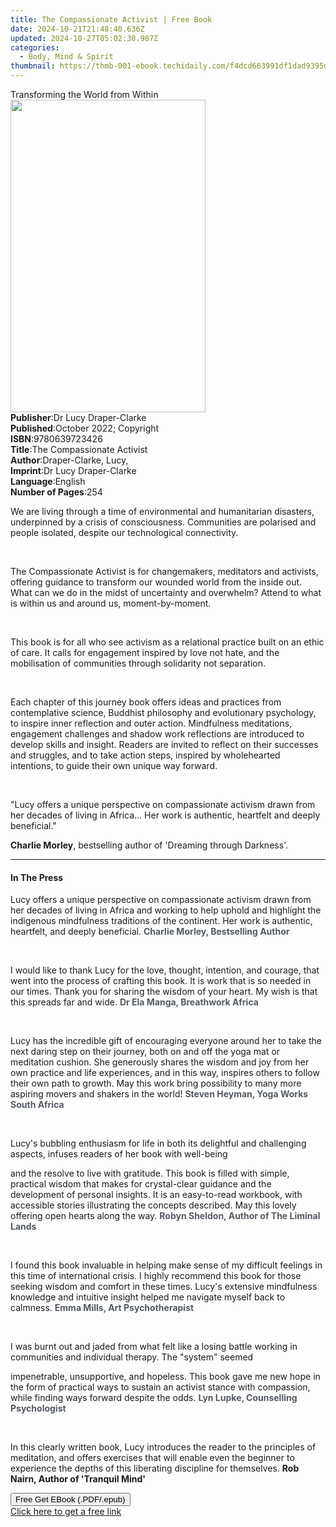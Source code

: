 ```yaml
---
title: The Compassionate Activist | Free Book
date: 2024-10-21T21:48:40.636Z
updated: 2024-10-27T05:02:30.987Z
categories:
  - Body, Mind & Spirit
thumbnail: https://thmb-001-ebook.techidaily.com/f4dcd663991df1dad9395d230fe3cca237a085d67f6cae8f5636c9a896d51044.jpg
---
```

<main id="book-container">
  <div class="flex flex-col">
    <div class="book-brief flex-1 py-6 px-4 sm:p-6 md:py-10 md:px-8">
      <!-- brief-->
      <div class="book-brief-main">Transforming the World from Within</div>
    </div>
    <div
      class="book-meta-info flex-1 grid gap-4 col-start-1 col-end-3 row-start-1 sm:mb-6 sm:grid-cols-4 lg:gap-6 lg:col-start-2 lg:row-end-6 lg:row-span-6 lg:mb-0"
    >
      <div
        class="book-meta-info-left place-content-center mt-4 p-4 text-sm leading-6 col-start-2 col-span-2 dark:text-slate-400"
      >
        <img
          class="w-full h-500 object-cover rounded-lg sm:h-255 sm:col-span-2 lg:col-span-full"
          src="https://img-001-ebook.techidaily.com/ca205cd380c4e1a87dbaecf105271e2eea0bc40bfad62eff8450a98114c3f0a8.jpg"
          alt=""
          width="312"
          height="500"
        />
      </div>
      <div
        class="book-meta-info-right mt-2 col-start-1 row-start-2 col-span-3 self-center"
      >
        <!-- meta data  -->
        <div class="flex flex-col px-4 md:px-8">
          <div class="flex-1">
            <strong>Publisher</strong>:<span class="px-2"
              >Dr Lucy Draper-Clarke</span
            >
          </div>
          <div class="flex-1">
            <strong>Published</strong>:<span class="px-2"
              >October 2022; Copyright</span
            >
          </div>
          <div class="flex-1">
            <strong>ISBN</strong>:<span class="px-2">9780639723426</span>
          </div>
          <div class="flex-1">
            <strong>Title</strong>:<span class="px-2"
              >The Compassionate Activist</span
            >
          </div>
          <div class="flex-1">
            <strong>Author</strong>:<span class="px-2"
              >Draper-Clarke, Lucy,</span
            >
          </div>
          <div class="flex-1">
            <strong>Imprint</strong>:<span class="px-2"
              >Dr Lucy Draper-Clarke</span
            >
          </div>
          <div class="flex-1">
            <strong>Language</strong>:<span class="px-2">English</span>
          </div>
          <div class="flex-1">
            <strong>Number of Pages</strong>:<span class="px-2">254</span>
          </div>
        </div>
      </div>
    </div>
    <div class="book-description flex-1 py-6 px-4 sm:p-6 md:py-10 md:px-8">
      <div class="book-description-main">
        <div accordion-content="" id="description">
          <p>
            We are living through a time of environmental and humanitarian
            disasters, underpinned by&nbsp;a crisis of consciousness.
            Communities are polarised and people isolated, despite our
            technological connectivity.
          </p>
          <p><span style="color: rgb(83, 90, 98)">&nbsp;</span></p>
          <p>
            The Compassionate Activist&nbsp;is for changemakers, meditators and
            activists, offering guidance to transform our wounded world from the
            inside out. What can we do in the midst of uncertainty and
            overwhelm? Attend to what is within us and around us,
            moment-by-moment.
          </p>
          <p><span style="color: rgb(83, 90, 98)">&nbsp;</span></p>
          <p>
            This book is for all who see activism as a relational practice built
            on&nbsp;an ethic of care. It calls for engagement inspired by
            love&nbsp;not hate, and the mobilisation of communities through
            solidarity not separation.
          </p>
          <p><span style="color: rgb(83, 90, 98)">&nbsp;</span></p>
          <p>
            Each chapter of this journey book offers ideas and practices from
            contemplative science, Buddhist philosophy and evolutionary
            psychology, to inspire inner reflection and outer action.
            Mindfulness meditations, engagement challenges and shadow work
            reflections are introduced to develop skills and insight. Readers
            are invited to reflect on their successes and struggles, and to take
            action steps, inspired by wholehearted intentions, to guide their
            own unique way forward.
          </p>
          <p><span style="color: rgb(83, 90, 98)">&nbsp;</span></p>
          <p>
            "Lucy offers a unique perspective on compassionate activism drawn
            from her decades of living in Africa... Her work is authentic,
            heartfelt and deeply beneficial."
          </p>
          <p>
            <strong>Charlie Morley</strong>, bestselling author of 'Dreaming
            through Darkness'.
          </p>
        </div>
        <div class="accordion-fader"></div>
      </div>
    </div>
    <div class="book-excerpts flex-1 py-6 px-4 sm:p-6 md:py-10 md:px-8">
      <!-- excerpts-->
      <div class="book-excerpts-main">
        <hr />
        <h4 class="placeholder placeholder-heading">
          <span>In The Press</span>
        </h4>
        <p></p>
        <p>
          Lucy offers a unique perspective on compassionate activism drawn from
          her decades of living in Africa and working to help uphold and
          highlight the indigenous mindfulness traditions of the continent. Her
          work is authentic, heartfelt, and deeply beneficial.&nbsp;<strong
            style="color: rgba(83, 90, 98, 1)"
            >Charlie Morley, Bestselling Author</strong
          >
        </p>
        <p><span style="color: rgba(83, 90, 98, 1)">&nbsp;</span></p>
        <p>
          I would like to thank Lucy for the love, thought, intention, and
          courage, that went into the process of crafting this book. It is work
          that is so needed in our times.&nbsp;Thank you for sharing the wisdom
          of your heart. My wish is that this spreads far and wide.
          <strong style="color: rgba(83, 90, 98, 1)"
            >Dr Ela Manga, Breathwork Africa</strong
          >
        </p>
        <p>&nbsp;</p>
        <p>
          Lucy has the incredible gift of encouraging everyone around her to
          take the next daring step on their journey, both on and off the yoga
          mat or meditation cushion. She generously shares the wisdom and joy
          from her own practice and life experiences, and in this way, inspires
          others to follow their own path to growth. May this work bring
          possibility to many more aspiring movers and shakers in the world!
          <strong style="color: rgba(83, 90, 98, 1)"
            >Steven Heyman, Yoga Works South Africa</strong
          >
        </p>
        <p><span style="color: rgba(83, 90, 98, 1)">&nbsp;</span></p>
        <p>
          Lucy's bubbling enthusiasm for life in both its delightful and
          challenging aspects, infuses readers of her book with well-being
        </p>
        <p>
          and the resolve to live with gratitude. This book is filled with
          simple, practical wisdom that makes for crystal-clear guidance and the
          development of personal insights. It is an easy-to-read workbook, with
          accessible stories illustrating the concepts described. May this
          lovely offering open hearts along the way.
          <strong style="color: rgba(83, 90, 98, 1)"
            >Robyn Sheldon, Author of The Liminal Lands</strong
          >
        </p>
        <p>&nbsp;</p>
        <p>
          I found this book invaluable in helping make sense of my difficult
          feelings in this time of international crisis. I highly recommend this
          book for those seeking wisdom and comfort in these times. Lucy's
          extensive mindfulness knowledge and intuitive insight helped me
          navigate myself back to calmness.
          <strong style="color: rgba(83, 90, 98, 1)"
            >Emma Mills, Art Psychotherapist&nbsp;</strong
          >
        </p>
        <p>&nbsp;</p>
        <p>
          I was burnt out and jaded from what felt like a losing battle working
          in communities and individual therapy. The "system" seemed
        </p>
        <p>
          impenetrable, unsupportive, and hopeless. This book gave me new hope
          in the form of practical ways to sustain an activist stance with
          compassion, while finding ways forward despite the odds.
          <strong style="color: rgba(83, 90, 98, 1)"
            >Lyn Lupke, Counselling Psychologist</strong
          >
        </p>
        <p><br /></p>
        <p>
          ﻿In this clearly written book, Lucy introduces the reader to the
          principles of meditation, and offers exercises that will enable even
          the beginner to experience the depths of this liberating discipline
          for themselves. <strong>Rob Nairn, Author of 'Tranquil Mind'</strong>
        </p>
        <p></p>
      </div>
    </div>
    <div
      class="book-about-author flex-1 py-6 px-4 sm:p-6 md:py-10 md:px-8"
    ></div>
    <div class="book-free-get flex-1 py-6 px-4 sm:p-6 md:py-10 md:px-8">
      <button
        id="btn-free-get"
        class="bg-blue-500 hover:bg-blue-700 text-white font-bold py-2 px-4 rounded"
      >
        Free Get EBook (.PDF/.epub)
      </button>
      <div id="countdown-display" class="px-2 text-lg mt-2"></div>
      <a
        id="free-link"
        class="hidden bg-blue-500 hover:bg-blue-700 text-white font-bold py-2 px-4 rounded"
        href="https://www.ebooks.com/en-us/book/210697917/the-compassionate-activist/draper-clarke-lucy/"
        target="_blank"
        >Click here to get a free link</a
      >
    </div>
    <script>
      let countdownTime = 0;
      let countdownInterval = null;
      document
        .getElementById('btn-free-get')
        .addEventListener('click', startCountdown);
      function startCountdown() {
        countdownTime = new Date().getTime() + 60000 * 3;
        countdownInterval = setInterval(updateCountdown, 1000);
        document.getElementById('btn-free-get').disabled = true;
        document
          .getElementById('btn-free-get')
          .classList.add('bg-gray-500', 'cursor-not-allowed');
      }
      function updateCountdown() {
        let currentTime = new Date().getTime();
        let timeLeft = countdownTime - currentTime;
        let secondsLeft = Math.floor(timeLeft / 1000);
        document.getElementById('countdown-display').innerHTML =
          `Remaining time: ${secondsLeft} seconds.`;
        if (secondsLeft <= 0) {
          clearInterval(countdownInterval);
          document.getElementById('btn-free-get').classList.add('hidden');
          document.getElementById('free-link').classList.remove('hidden');
          document.getElementById('countdown-display').innerHTML = '';
        }
      }
    </script>
  </div>
</main>

<ins class="adsbygoogle"
      style="display:block"
      data-ad-client="ca-pub-7571918770474297"
      data-ad-slot="8358498916"
      data-ad-format="auto"
      data-full-width-responsive="true"></ins>
    